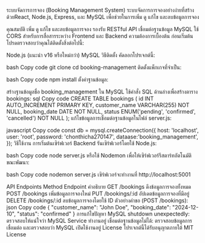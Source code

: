 ระบบจัดการการจอง (Booking Management System)
ระบบจัดการการจองอย่างง่ายที่สร้างด้วยReact, Node.js, Express, และ MySQL เพื่อช่วยในการเพิ่ม ดู แก้ไข และลบข้อมูลการจอง

คุณสมบัติ
เพิ่ม ดู แก้ไข และลบข้อมูลการจอง
รองรับ RESTful API
เชื่อมต่อฐานข้อมูล MySQL
ใช้ CORS สำหรับการสื่อสารระหว่าง Frontend และ Backend
ความต้องการเบื้องต้น
ก่อนเริ่มต้น โปรดตรวจสอบว่าคุณได้ติดตั้งสิ่งต่อไปนี้:

Node.js (แนะนำ v16 หรือใหม่กว่า)
MySQL
วิธีติดตั้ง
คัดลอกโปรเจกต์นี้:

bash
Copy code
git clone <repository-url>
cd booking-management
ติดตั้งแพ็กเกจที่จำเป็น:

bash
Copy code
npm install
ตั้งค่าฐานข้อมูล:

สร้างฐานข้อมูลชื่อ booking_management ใน MySQL
ใช้คำสั่ง SQL ด้านล่างเพื่อสร้างตาราง bookings:
sql
Copy code
CREATE TABLE bookings (
  id INT AUTO_INCREMENT PRIMARY KEY,
  customer_name VARCHAR(255) NOT NULL,
  booking_date DATE NOT NULL,
  status ENUM('pending', 'confirmed', 'cancelled') NOT NULL
);
แก้ไขข้อมูลการเชื่อมต่อฐานข้อมูลในไฟล์ server.js:

javascript
Copy code
const db = mysql.createConnection({
  host: 'localhost',
  user: 'root',
  password: 'chonthicha270147',
  dataase:'booking_management',
});
วิธีใช้งาน
การเริ่มต้นเซิร์ฟเวอร์ Backend
รันเซิร์ฟเวอร์โดยใช้ Node.js:

bash
Copy code
node server.js
หรือใช้ Nodemon เพื่อให้เซิร์ฟเวอร์รีสตาร์ทอัตโนมัติขณะพัฒนา:

bash
Copy code
nodemon server.js
เซิร์ฟเวอร์จะทำงานที่ http://localhost:5001

API Endpoints
Method	Endpoint	คำอธิบาย
GET	/bookings	ดึงข้อมูลการจองทั้งหมด
POST	/bookings	เพิ่มข้อมูลการจองใหม่
PUT	/bookings/:id	อัปเดตข้อมูลการจองที่มีอยู่
DELETE	/bookings/:id	ลบข้อมูลการจองโดยใช้ ID
ตัวอย่างคำขอ (POST /bookings):
json
Copy code
{
  "customer_name": "John Doe",
  "booking_date": "2024-12-10",
  "status": "confirmed"
}
การแก้ไขปัญหา
MySQL shutdown unexpectedly: ตรวจสอบให้แน่ใจว่า MySQL Service ทำงานอยู่
เชื่อมต่อฐานข้อมูลไม่ได้: ตรวจสอบข้อมูลการเชื่อมต่อ และตรวจสอบว่า MySQL เปิดใช้งานอยู่
License
โปรเจกต์นี้ได้รับอนุญาตภายใต้ MIT License
